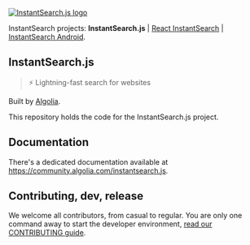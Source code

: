 [![InstantSearch.js logo][logo]][website]

InstantSearch projects: **InstantSearch.js** | [React InstantSearch][react-instantsearch-github] | [InstantSearch Android](instantsearch-android-github).

## InstantSearch.js

> ⚡ Lightning-fast search for websites

Built by [Algolia][algolia-website].

This repository holds the code for the InstantSearch.js project.

## Documentation

There's a dedicated documentation available at <https://community.algolia.com/instantsearch.js>.

## Contributing, dev, release

We welcome all contributors, from casual to regular. You are only
one command away to start the developer environment, [read our CONTRIBUTING guide](CONTRIBUTING.md).

[logo]: ./docgen/readme-logo.png
[website]: https://community.algolia.com/instantsearch.js
[algolia-website]: https://www.algolia.com/
[react-instantsearch-github]: https://github.com/algolia/react-instantsearch/
[instantsearch-android-github]: https://github.com/algolia/instantsearch-android
